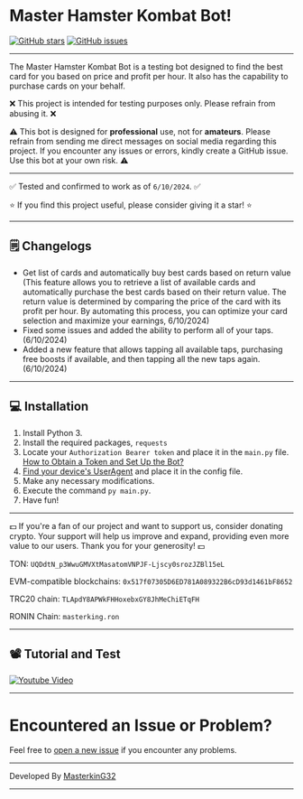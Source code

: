 # Master Hamster Kombat Bot!

[![GitHub stars](https://img.shields.io/github/stars/masterking32/MasterHamsterKombatBot.svg)](https://github.com/masterking32/MasterHamsterKombatBot/stargazers)
[![GitHub issues](https://img.shields.io/github/issues/masterking32/MasterHamsterKombatBot.svg)](https://github.com/masterking32/MasterHamsterKombatBot/issues)

<hr>

The Master Hamster Kombat Bot is a testing bot designed to find the best card for you based on price and profit per hour. It also has the capability to purchase cards on your behalf.

❌ This project is intended for testing purposes only. Please refrain from abusing it. ❌

⚠️ This bot is designed for **professional** use, not for **amateurs**. Please refrain from sending me direct messages on social media regarding this project. If you encounter any issues or errors, kindly create a GitHub issue. Use this bot at your own risk. ⚠️

<hr>

✅ Tested and confirmed to work as of `6/10/2024`. ✅

⭐ If you find this project useful, please consider giving it a star! ⭐

<hr>

## 🗒️ Changelogs

- Get list of cards and automatically buy best cards based on return value (This feature allows you to retrieve a list of available cards and automatically purchase the best cards based on their return value. The return value is determined by comparing the price of the card with its profit per hour. By automating this process, you can optimize your card selection and maximize your earnings, 6/10/2024)
- Fixed some issues and added the ability to perform all of your taps. (6/10/2024)
- Added a new feature that allows tapping all available taps, purchasing free boosts if available, and then tapping all the new taps again. (6/10/2024)

<hr>

## 💻 Installation

1. Install Python 3.
2. Install the required packages, `requests`
3. Locate your `Authorization Bearer token` and place it in the `main.py` file. [How to Obtain a Token and Set Up the Bot?](https://www.youtube.com/watch?v=cjWE7DmMFgw)
4. [Find your device's UserAgent](https://github.com/masterking32/MasterHamsterKombatBot/blob/main/useful_files/user-agents.md) and place it in the config file.
5. Make any necessary modifications.
6. Execute the command `py main.py`.
7. Have fun!

<hr>

💵 If you're a fan of our project and want to support us, consider donating crypto. Your support will help us improve and expand, providing even more value to our users. Thank you for your generosity! 💵

TON:
`UQDdtN_p3WwuGMVXtMasatomVNPJF-Ljscy0srozJZBl15eL`

EVM-compatible blockchains:
`0x517f07305D6ED781A089322B6cD93d1461bF8652`

TRC20 chain:
`TLApdY8APWkFHHoxebxGY8JhMeChiETqFH`

RONIN Chain:
`masterking.ron`

<hr>

## 📽️ Tutorial and Test

<a href="https://www.youtube.com/watch?v=cjWE7DmMFgw">
  <img align="center" src="https://raw.githubusercontent.com/masterking32/MasterHamsterKombatBot/main/thumbnail.png" alt="Youtube Video" />
</a>

---

# Encountered an Issue or Problem?

Feel free to [open a new issue](https://github.com/masterking32/MasterHamsterKombatBot/issues) if you encounter any problems.

---

Developed By [MasterkinG32](https://github.com/masterking32)

<hr>
